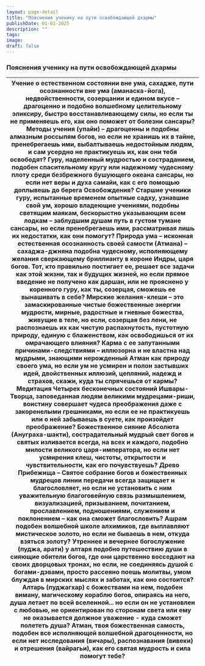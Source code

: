 ```yaml
---
layout: page-detail
title: "Пояснения ученику на пути освобождающей дхармы"
publishDate: 01-01-2025
description: ""
tags:
image:
draft: false
---
```


### Пояснения ученику на пути освобождающей дхармы

| Учение о естественном состоянии вне ума, сахадже,  пути осознанности вне ума (аманаска-йога), недвойственности, созерцании и едином вкусе – драгоценно  и подобно волшебному целительному эликсиру,  быстро восстанавливающему силы, но если ты не применяешь его,  как оно поможет от болезни сансары? Методы учения (упайи) – драгоценны  и подобны алмазным россыпям богов, но если не хранишь их в тайне,  пренебрегаешь ими,  выбалтываешь недостойным людям,  и сам усердно не практикуешь их, как они тебя освободят? Гуру, наделенный мудростью и состраданием,  подобен спасительному кругу или надежному чудесному плоту  среди безбрежного бушующего океана сансары, но если нет веры и духа самайи,  как с его помощью доплывешь до берега Освобождения? Старшие ученики гуру, испытанные временем опытные садху,  узнавшие свой ум, хорошо владеющие учениями,  подобны светящим маякам, бескорыстно указывающим всем лодкам – заблудшим душам  путь в густом тумане сансары, но если пренебрегаешь ими,  рассматривая лишь их недостатки,  как они помогут? Природа ума – исконная естественная осознанность  своей самости (Атмана) – сахаджа-джняна подобна чудесному, исполняющему желания  сверкающему бриллианту  в короне Индры, царя богов. Тот, кто правильно постигает ее,  решает все задачи как этой жизни, так и будущих жизней, но если прямое введение не получено как даршан,  или не прояснено у коренного гуру,  как ты, созерцая, сможешь ее вынашивать в себе? Мирские желания-клеши – это замаскированные  чистые божественные энергии мудрости,  мирные, радостные и гневные божества, живущие в теле, но если, созерцая без лени,  не распознаешь их как чистую распахнутость,  пустотную природу, единую с блаженством, как освободишься от их омрачающего влияния? Карма с ее запутанными причинами-следствиями – иллюзорна  и не властна над мудрыми,  знающими нерожденный Атман как природу своего ума, но если ум не усмирен и полон застывших идей,  двойственных иллюзий, цепляний, надежд и страхов,  скажи, куда ты спрячешься от кармы? Медитация Четырех бесконечных состояний Ишвары-Творца,  заповеданная людям великими мудрецами-риши,  воистину совершает чудеса преображения  даже с закоренелыми грешниками, но если ее не практикуешь или о ней забываешь в суете,  как произойдет преображение? Божественное сияние Абсолюта (Ануграха-шакти),  сострадательный мудрый свет богов и святых  изливается всегда, на всех и каждого,  подобно милости великого царя-императора, но если нет усмирения клеш, чистоты,  открытости и чувствительности,  как его почувствуешь? Древо Прибежища – Святое собрание богов  и божественных мудрецов линии передачи  всегда защищает и благословляет, но если не установить с ним уважительную  благоговейную связь размышлением, визуализацией,  призыванием, почитанием, прославлением,  подношениями, служением и поклонением – как она сможет благословить? Ашрам подобен волшебной школе алхимиков,  где выплавляют мистическое золото, но если не бываешь в нем, откуда взяться золоту? Утреннее и вечернее богослужение (пуджа, арати) у алтаря  подобно путешествию души в сияющие обители богов,  где они царственно восседают на своих дворцовых тронах, но если, не соединяясь душой с богами-дэвами,  просто рассеяно поешь молитвы,  умом блуждая в мирских мыслях и заботах, как оно состоится? Алтарь (пуджагхар) с божествами на нем,  подобен виману, магическому кораблю богов,  опираясь на него, душа летает по всей вселенной... но если он не установлен с любовью,  не ориентирован по сторонам света  или ему не оказывается должное уважение - куда сможет полететь душа? Атман, твоя божественная самость,  подобен все исполняющей волшебной драгоценности, но если нет исследования (вичары),  распознавания (вивеки) и отрешения (вайрагьи),  как его святая мудрость и сила помогут тебе? |
| --------------------------------------------------------------------------------------------------------------------------------------------------------------------------------------------------------------------------------------------------------------------------------------------------------------------------------------------------------------------------------------------------------------------------------------------------------------------------------------------------------------------------------------------------------------------------------------------------------------------------------------------------------------------------------------------------------------------------------------------------------------------------------------------------------------------------------------------------------------------------------------------------------------------------------------------------------------------------------------------------------------------------------------------------------------------------------------------------------------------------------------------------------------------------------------------------------------------------------------------------------------------------------------------------------------------------------------------------------------------------------------------------------------------------------------------------------------------------------------------------------------------------------------------------------------------------------------------------------------------------------------------------------------------------------------------------------------------------------------------------------------------------------------------------------------------------------------------------------------------------------------------------------------------------------------------------------------------------------------------------------------------------------------------------------------------------------------------------------------------------------------------------------------------------------------------------------------------------------------------------------------------------------------------------------------------------------------------------------------------------------------------------------------------------------------------------------------------------------------------------------------------------------------------------------------------------------------------------------------------------------------------------------------------------------------------------------------------------------------------------------------------------------------------------------------------------------------------------------------------------------------------------------------------------------------------------------------------------------------------------------------------------------------------------------------------------------------------------------------------------------------------------------------------------------------------------------------------------------------------------------------------------------------------------------------------------------------------------------------------------------------------------------------------------------------------------------------------------------------------------------------------------------------------------------------------------------------------------------------------------------------------------------------------------------------------------------------------------------------------------------------------------------------------------------------------------------------------------------------------------------------------------------------------- |
  
  

